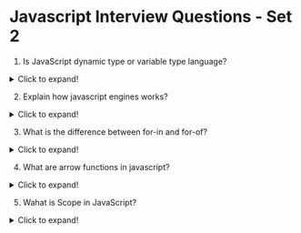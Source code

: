 # Javascript Interview Questions - Set 2


1. Is JavaScript dynamic type or variable type language?

<details>
  <summary>Click to expand!</summary>

JavaScript is a dynamically typed language, meaning variable types can change at runtime instead of being set at compile time.

</details>

2. Explain how javascript engines works?

<details>
  <summary>Click to expand!</summary>

JavaScript engines are programs that execute JavaScript code. They are found in web browsers and other environments that host JavaScript. The most popular JavaScript engines are Google's V8, SpiderMonkey, and JavaScriptCore. These engines are written in C++ and are used to execute JavaScript code.

</details>

3. What is the difference between for-in and for-of?

<details>
  <summary>Click to expand!</summary>

- **`for-in`**:
  - Iterates over the **keys** (properties) of an object or the indices of an array.
  - Used mainly for objects, but works for arrays too.
  - **Example**:
    ```javascript
    const obj = { a: 1, b: 2, c: 3 };
    for (let key in obj) {
      console.log(key); // Outputs: a, b, c
    }
    ```

- **`for-of`**:
  - Iterates over the **values** of an iterable object (arrays, strings, maps, etc.).
  - Does not work for plain objects, only for arrays or other iterable structures.
  - **Example**:
    ```javascript
    const arr = [1, 2, 3];
    for (let value of arr) {
      console.log(value); // Outputs: 1, 2, 3
    }
    ```

</details>


4. What are arrow functions in javascript?
  <details>
  <summary>Click to expand!</summary>
  
Arrow functions are a shorthand syntax for writing functions in JavaScript. They provide a more concise and readable way to write functions, especially when using anonymous functions.

Here's an example of an arrow function in JavaScript:

```javascript
const add = (x, y) => x + y;
console.log(add(2, 3)); // Output: 5
```

In this example, the arrow function `add` takes two arguments `x` and `y` and returns their sum. The arrow function is defined using the `=>` operator, which is a shorthand for the `function` keyword.

</details>


5. Wahat is Scope in JavaScript?

<details>
  <summary>Click to expand!</summary>

Scope governs the accessibility of variables in different parts of the code. It determines where a variable can be accessed and where it cannot.

There are three types of scopes:

- **Global Scope**: Variables declared in the global scope can be accessed from anywhere in the code.
- **Local Scope**: Variables declared within a function are only accessible within that function.
- **Block Scope**: Variables declared inside a block (like within curly braces `{}`) are only accessible within that block.